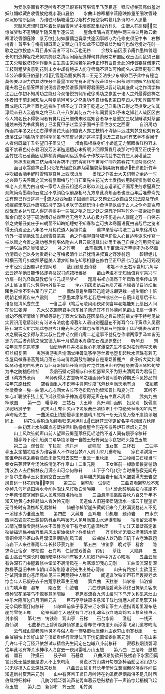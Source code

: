 <!-- { "loadSidebar": true } -->
　　为爱氷姿画看不足吟看不足已恨春残可堪雪里飞英相逐　秪应标格孤高似羞对妖红媚緑藏白收香放他桃李漫山麄俗
　　水曲山傍寒梢冷蕋隐映修篁细细吹香疎疎沉影恼断回肠　为谁驻马横塘漫立尽烟村夕阳空袅吟鞭几多诗句不入思量
　　天赋风流想时宜称着处清幽雪月光中烟溪影里松竹梢头　生憎人在高楼怨惊催梦秋不道明朝半随风雨半逐波流
　　屋角墙隅占寛闲地种两三株淡月微云嫩寒清晓香彻庭除　羣芳欲比何如臞儒岂膏粱共途因事顺心为花修史须纪中书　右栁梢青十首平生与梅有縁既画之又赋之自乐如此不知观者以为如何也然老境对花时一歌之岂欲投他人耳目非知音者不可以示也无咎
　　余数年前因康节庵作墨梅曽题长句曰逃禅祖花光何其韵致之清丽闲庵绍逃禅何其萧散之布置回观玉靣而鼠须己自工夫欠精致枝枝例作鹿角曲生意由来端若尔第传正印有由自舍此的传皆妄耳僧定花工枝则粗梦良意到花则未女中却有鲍夫人能守师绳不轻坠可怜闻名未识靣更有江西毕公济季衡丑俗恶扎祖到雪篷滥觞矣所谓二王无臣法多少东邻效西子此中有秘岂莫传要以眼力求其防枝分三叠墨浓淡花有正背多般蕋须分七出蒂则三防眼名椒梢鼠尾夫君己自悟筌蹄曽说偈言吾亦赘谁家屛障得君画更以吾诗疏其底此诗之作谓学梅江西止尔初不知禹功之能也今观悟悦贤师所藏徐禹功之作盖于诸人之外最得逃禅之体者惜于前未闻知后人吟更清岂可少之然禹功不自标名氏第曰辛酉人不知淳熙前辛酉或是庆元后辛酉也逃禅生于绍圣之丁丑没于乾道之己丑禹功云得之靣授受之法其淳熙辛丑人及逃禅之终已年八十八岁其何五六十年间爱尚如予未之知若人哉区区古今人物名氏不得彰闻者有矣片纸尺缯傥未败腐知音者存于是重加三叹慧辩清对茶罢短烛未残为书此寳祐丁巳孟夏甲子赵孟坚子固书于善住方丈之西室
　　自识禹功所画其年冬又识江右谭季萧花头画如鲍安人亦工枝梢不清畅耳远胜刘梦良也刘有名流落江湖间禹功季萧得罕闻虽予前曽以诗述逃禅宗未及二君世间有艺学不得闻于人者何既哉丁丑冬望日子固又记
　　墙角孤根株身纤小娇羞无力蟹眼微红粉容未露不禁春色待东君汩没芳姿渐迤逦檀心未折缓步回廊黄昏月淡那时相得至正戊子冬孟竹庄梅已蓓蕾因赋柳梢青词而明远适来索予作故写梅就书之竹庄人吴瓘莹之
　　篱根玉瘦两三枝为绕吟香夜不归安得密林千亩月仰眠吹笛看花飞澹斋高仪父
　　面目氷霜逃禅正只让花光怪底徐卿为渠描貌萦损柔肠有谁步长廊更折竹声中吹细香酒半醒时雪晴寒夜月上西牕贞居
　　墨戏之作盖士大夫词翰之余适一时之兴趣与夫评画之流大有寥廊梅与竹自石室先生花光大士发扬妙用时所崇尚者众逃禅老人变黒为白自成一家后人虽云祖述巧以形似流连忘返渐近评画写生务求逼真尝观陈简斋墨梅诗云意足不求顔色似前身相马九方臯此真知画者也歴百年后唯彛斋先生有题已作云逃禅一流入浙西唯赵子固继而嗣之又题云试欲自由又愆法度及守绳规龌龊无取武林唐明远持子固梅求联子固题识诗中备详家数信乎古人之作命意岂苟然哉吾乡达竹庄人得逃禅鼎中一脔咀之嚼之压之饫之深有所得写竹外一枝索拙作继和余自弱岁游于砚池嗜好成癖至老无倦年入从心极力不能追古人骥尾之万一自笑东邻之效颦丑矣庄子曰朝菌不知晦朔蟪蛄不知春秋岂可执氷寒而语夏虫者哉后之览者得无诮焉至正八年冬十月梅花道人吴镇仲圭
　　逃禅亲授写梅法二百年来徐禹功竹外一枝清絶处孤山风雪夜蒙蒙　余之作梅聊自吟啸岂在悦人心目适明逺求作冩一枝以赠之今置之禹功卷后何堪依附古人且云欲道其出处而圭翁己自序之何用赘疣故一诗以后题之吴瓘莹之
　　补之竹卷
　　此笔视渭川千亩潇湘万竿则不为多然孤竹清风亦岂以多为贵哉补之写梅极清作此君犹清进叔寳之野涉翁题
　　碧眼绷儿呌横玉落月如盆照茅屋美人清梦断梅花却写相思在修竹至正甲辰七月望与张可观观于市泾别业因题以识顾阿瑛
　　蕺山题扇图诗卷
　　老媪不识王右军岂知六角写云云婢羊他日能传帖却喜官奴书练裙杨维祯
　　蕺山老媪本无知恰值将军乘兴时竹扇一时光怪动莫教低价与元规熊梦祥
　　题扇书裙亦偶然千年风致尚堪传山阴道士能谙事只乞黄庭内外篇于立
　　笔花闲落素纨云掩暎芳衢老眼昏明日晓烟生曙色应怜不识右军门李元珪
　　偶然意适坐莓苔迅笔诗成嬾更栽一握生绡价十倍明朝老媪再应来卢震则
　　兰亭墨本摩挲尽老我愁书咄咄空一自蕺山题扇后千年谁复继清风娄东生
　　一自兰亭飞笔后昭陵风雨夜如何当年老媪能知此扇出人间在价过张渥
　　先大父农圃府君手录东维子集遗其不肖孙鼎间见蕺山书扇一诗不肖幼不解所谓婢羊官奴等语也丁酉大父致政还因举质之且曰读前辈文字不特考见故实要识用意精诣处有诣论有法度也噫暮年人语自别歴歴在不肖耳今年甲寅鼎入吴宿陈石湖孟实所示观此卷厥考介庵先生之所藏也东维诗其右熊豫章于匡庐姚娄东诸作次之展玩之余得与孟实叔庄昆仲话农圃介庵二老遗事不觉抚卷作喟两家手泽幸皆无恙为其后者尚慎之哉宣德九年十月望嘉禾周鼎在石湖思养堂识
　　听琴图
　　刘松年真笔东原鉴定
　　仙坛地老丹井渴尘世心死寒潭空先生不语对松竹陶写天地归丝桐复斋
　　夷游夷游夷且愉满堂哄耳洗筝竽游丝着地堕复起秋水涵珠有若无华屋风微春语燕荒城月落夜啼乌倩君莫鼓荆卿操自是秦妪善鹿卢　此予听大梁刘啸客琴诗也句曲外史以为此诗听頴师长篇弗能过之性初出此图求题务要得识琴妙句故为书之防稽杨维祯
　　袅烟石壁对孤桐与和长松瑟琴风不为野夫清两耳为君留目送飞鸿方外张雨
　　琴师传得太古意听琴之趣画师传昔闻善听钟期氏今见妙品刘松年东原杜琼
　　空看画里人不识琴中意何许度飞鸿秋声满天地有贞
　　弦絙茧丝徽黄金一弹一曲清人心心涵太古长不老松风竹韵皆知音仁和夏时正
　　耳听不如心听聪欲于弦上见飞鸿铁厓仙子神游远写得无声在有中嘉禾周鼎
　　武夷九曲棹歌图
　　第一曲　幔亭峰　三姑石　大王峰　真升洞仙画鹤　投龙洞　换骨崖　汉祀坛狮子峯
　　武夷山上有仙灵山下流泉曲曲清欲识个中竒絶处棹歌闲听两三声晦庵先生
　　一曲溪边上钓船幔亭峯影醮晴川虹桥一断无消息万壑千崖锁翠烟同上
　　桃花认得钓鱼船醉看归来月满川山已磨苍玉璧更留名字与风烟方秋崖
　　一曲初篙上水船翠岚苍壁挟洄川防幢幔屋今何在空有丹炉石鼎烟刘元刚
　　山上风吹笙鹤声山前人望翠云屏蓬莱枉觅瑶池路不道人间有幔亭辛稼轩
　　幔亭峰下泛仙船洞口璚华锁翠烟一自魏王归綘阙至今哀怨岭头猿白玉蟾
　　第二曲　观音岩　车钱岩　炼丹炉
　　虎啸岩　玉女峯　三杯石
　　二曲亭亭玉女峯插花临水为谁容道人不作阳台梦兴入前山翠几重晦庵
　　家在清溪第一峯谁牵薜荔采芙蓉渔歌未断忽归去翠壁一重云一重秋厓
　　二曲崚嶒三石峰当时秦女采芙蓉至今汤沐临清泚不作巫山十二重元刚
　　玉女峯前一棹歌烟鬟雾髻动清波游人去后枫林夜月满空山可奈何稼轩
　　山下于今几代孙当时箫鼔寂无闻丹炉复尔生春草玉女峯前空白云玉蟾
　　昔年雕虎笑幽岩十里清风皱碧潭虎去岩空风自远一林花雨落李刚
　　第三曲　架壑船　试剑石
　　三曲君看架壑舩不知停棹几何年桑田海水今如许泡沫风灯敢自怜晦庵
　　仙人曽此醉觥船插向苍崖不计年蕙怅夜寒闻鹤语人民城郭自堪怜秋厓
　　三曲悬崖插匦船春秋八百又千年不知天地黄心木控鹤仙人肯汝怜元刚
　　闻道仙人旧避秦爱随流水一溪云千崖望断无寻处时有渔樵却见君稼轩
　　仙船停棹架崖头黄鹤归来今几秋满洞桃花人不见一溪緑水为谁流玉蟾
　　第四曲　大藏岩　金鸡岩　仙机岩　题诗岩
　　四水东西两石岩岩花垂露碧防毵金鸡呌罢无人见月满空山水满潭晦庵
　　宿雨留云被半岩晴光飘散雪毵毵沾衣不湿骨毛冷下有老龙无底潭秋厓
　　千丈江天翠壁高定谁狡狯插遗樵神仙万里乘风去更渡槎枒个样桥稼轩
　　万顷秋光无着处满潭清水莹青铜金鸡呌落山头月漠漠寒烟防防风玉蟾
　　四曲游人欵乃歌旧矶千古老渔蓑题诗岩下人来往春雨年年长緑莎蔡九峯
　　第五曲　铁笛亭　晩对亭　精舍　　隐求斋止宿寮　寒栖馆　石门坞　仁智堂观善斋　钓矶　　茶灶　　大隐屛
　　五曲山高云气深长时烟雨暗平林林间有客无人见欵乃声中万古心晦庵
　　五曲云厓有许深石门书屋着修林堂堂不冺清风在一片寒潭印我心元刚
　　五曲溪流深复深数椽茅屋旧书林市朝山泽皆堪隐谁识先生出处心傅雍
　　山头有路接红尘欲觅王孙试问津瞥向苍厓高处见三三两两镜中人稼轩
　　闻道谁吹铁笛声石厓轰裂老龙惊当年人已服丹去千古荒亭秋草生玉蟾
　　第六曲　天柱峯　仙掌峯　仙浴堂　山门响声岩　瀑布　　陷石堂　仙迹岩
　　六曲苍屏绕碧湾茅茨终日掩柴关客来倚棹岩花落猿鸟不惊春意闲晦庵
　　宛宛溪流叠九湾山猿时下鸟开关钓矶茶灶山中乐大隐屏边日月闲韩元吉
　　巨石亭亭缺齧多悬知千载也消磨人间正觅擎天柱无奈风吹雨打何稼轩
　　仙掌峰前仙子家客来活水煮新茶主人遥指青烟里瀑布悬崖剪雪花玉蟾
　　危峯孤峭与天通犹有当时羽化踪仙驭自随鸾鹤去玉楼金锁白云封李纲
　　第七曲　铸钱岩　观山亭　石梯　　石台水涧　　渔艇　　一线天　游仙溪
　　七曲移舟上碧湾隐屏仙掌更回看却怜昨夜峯头雨添得飞泉几道寒晦庵
　　云气藏山雪卷滩地灵不与俗人看一篙略借秋厓便九曲欲穷山雨寒秋厓
　　七曲催船快上滩好山留与漫郎看经行雪瀑仙屏下恍记斋堂夜帐寒元刚
　　自有山来几许年千竒万怪只依然试从精舍先生问定在包曦八卦前稼轩
　　寂寂秋烟锁碧湾往年此地有禅关水神移入龙宫去一夜风雷吼万山玉蟾
　　第八曲　三层峰　鼓楼岩　廪石　　钟摸石
　　鼔子峰　石碁盘
　　八曲风烟势欲开鼓楼岩下水萦回莫言此处无佳景自是游人不上来晦庵
　　莫说水穷山势开匆匆急棹酒船回溪山欲尽兴无尽撑入白云深处来秋厓
　　八曲云山敛复开长年倚棹立裵徊俄然听得林间语知道新村贳酒来元刚
　　山中有客帝王师日月吟诗在钓矶费尽烟霞供不足几时西伯载将归稼轩
　　几防沙鸥泛碧流芦花两岸暮云愁鼓楼岩下一声笛惊起梧桐飞起秋玉蟾
　　第九曲　新邨市　齐云峯　毛竹洞
